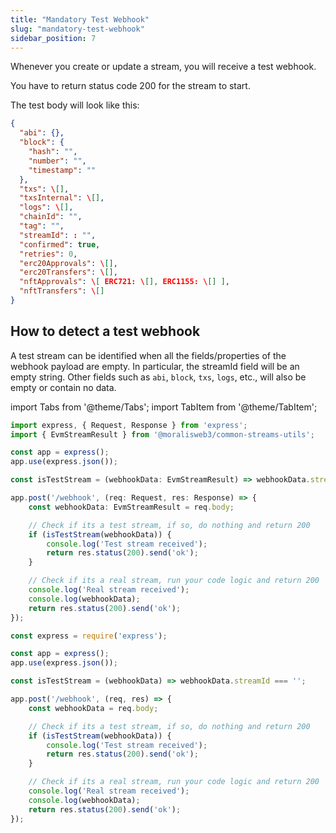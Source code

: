 ```yaml
---
title: "Mandatory Test Webhook"
slug: "mandatory-test-webhook"
sidebar_position: 7
---
```


Whenever you create or update a stream, you will receive a test webhook.

You have to return status code 200 for the stream to start.

The test body will look like this:

```json
{  
  "abi": {},  
  "block": {  
    "hash": "",  
    "number": "",  
    "timestamp": ""  
  },  
  "txs": \[],  
  "txsInternal": \[],  
  "logs": \[],  
  "chainId": "",  
  "tag": "",  
  "streamId": : "",  
  "confirmed": true,  
  "retries": 0,  
  "erc20Approvals": \[],  
  "erc20Transfers": \[],  
  "nftApprovals": \[ ERC721: \[], ERC1155: \[] ],  
  "nftTransfers": \[]  
}
```

## How to detect a test webhook

A test stream can be identified when all the fields/properties of the webhook payload are empty. In particular, the streamId field will be an empty string. Other fields such as `abi`, `block`, `txs`, `logs`, etc., will also be empty or contain no data.



import Tabs from '@theme/Tabs';
import TabItem from '@theme/TabItem';

<Tabs>
<TabItem value="typescript" label="Typescript">

```typescript
import express, { Request, Response } from 'express';
import { EvmStreamResult } from '@moralisweb3/common-streams-utils';

const app = express();
app.use(express.json());

const isTestStream = (webhookData: EvmStreamResult) => webhookData.streamId === '';

app.post('/webhook', (req: Request, res: Response) => {
    const webhookData: EvmStreamResult = req.body;

    // Check if its a test stream, if so, do nothing and return 200
    if (isTestStream(webhookData)) {
        console.log('Test stream received');
        return res.status(200).send('ok');
    }

    // Check if its a real stream, run your code logic and return 200
    console.log('Real stream received');
    console.log(webhookData);
    return res.status(200).send('ok');
});
```

</TabItem>
<TabItem value="javascript" label="Javascript">

```javascript Javascript
const express = require('express');

const app = express();
app.use(express.json());

const isTestStream = (webhookData) => webhookData.streamId === '';

app.post('/webhook', (req, res) => {
    const webhookData = req.body;

    // Check if its a test stream, if so, do nothing and return 200
    if (isTestStream(webhookData)) {
        console.log('Test stream received');
        return res.status(200).send('ok');
    }

    // Check if its a real stream, run your code logic and return 200
    console.log('Real stream received');
    console.log(webhookData);
    return res.status(200).send('ok');
});
```

</TabItem>
</Tabs>